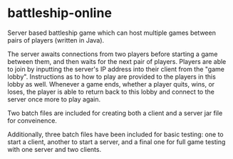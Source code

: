 # battleship-online
Server based battleship game which can host multiple games between pairs of players (written in Java).

The server awaits connections from two players before starting a game between them, and then waits for the next pair of players.
Players are able to join by inputting the server's IP address into their client from the "game lobby". Instructions as to how to 
play are provided to the players in this lobby as well. Whenever a game ends, whether a player quits, wins, or loses, the player
is able to return back to this lobby and connect to the server once more to play again.

Two batch files are included for creating both a client and a server jar file for conveinence.

Additionally, three batch files have been included for basic testing: one to start a client, another to start a server,
and a final one for full game testing with one server and two clients.
